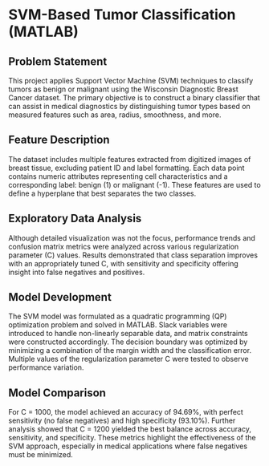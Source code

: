 # SVM-Based Tumor Classification (MATLAB)

## Problem Statement  
This project applies Support Vector Machine (SVM) techniques to classify tumors as benign or malignant using the Wisconsin Diagnostic Breast Cancer dataset. The primary objective is to construct a binary classifier that can assist in medical diagnostics by distinguishing tumor types based on measured features such as area, radius, smoothness, and more.

## Feature Description  
The dataset includes multiple features extracted from digitized images of breast tissue, excluding patient ID and label formatting. Each data point contains numeric attributes representing cell characteristics and a corresponding label: benign (1) or malignant (-1). These features are used to define a hyperplane that best separates the two classes.

## Exploratory Data Analysis  
Although detailed visualization was not the focus, performance trends and confusion matrix metrics were analyzed across various regularization parameter (C) values. Results demonstrated that class separation improves with an appropriately tuned C, with sensitivity and specificity offering insight into false negatives and positives.

## Model Development  
The SVM model was formulated as a quadratic programming (QP) optimization problem and solved in MATLAB. Slack variables were introduced to handle non-linearly separable data, and matrix constraints were constructed accordingly. The decision boundary was optimized by minimizing a combination of the margin width and the classification error. Multiple values of the regularization parameter C were tested to observe performance variation.

## Model Comparison  
For C = 1000, the model achieved an accuracy of 94.69%, with perfect sensitivity (no false negatives) and high specificity (93.10%). Further analysis showed that C = 1200 yielded the best balance across accuracy, sensitivity, and specificity. These metrics highlight the effectiveness of the SVM approach, especially in medical applications where false negatives must be minimized.
